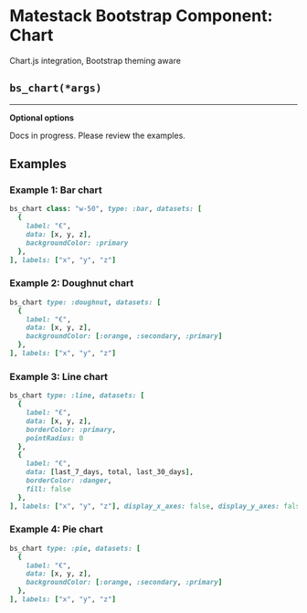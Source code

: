 # Matestack Bootstrap Component: Chart

Chart.js integration, Bootstrap theming aware

## `bs_chart(*args)`
----

**Optional options**

Docs in progress. Please review the examples.

## Examples

### Example 1: Bar chart

```ruby
bs_chart class: "w-50", type: :bar, datasets: [
  {
    label: "€",
    data: [x, y, z],
    backgroundColor: :primary
  },
], labels: ["x", "y", "z"]

```
### Example 2: Doughnut chart

```ruby
bs_chart type: :doughnut, datasets: [
  {
    label: "€",
    data: [x, y, z],
    backgroundColor: [:orange, :secondary, :primary]
  },
], labels: ["x", "y", "z"]
```

### Example 3: Line chart

```ruby
bs_chart type: :line, datasets: [
  {
    label: "€",
    data: [x, y, z],
    borderColor: :primary,
    pointRadius: 0
  },
  {
    label: "€",
    data: [last_7_days, total, last_30_days],
    borderColor: :danger,
    fill: false
  },
], labels: ["x", "y", "z"], display_x_axes: false, display_y_axes: false
```

### Example 4: Pie chart

```ruby
bs_chart type: :pie, datasets: [
  {
    label: "€",
    data: [x, y, z],
    backgroundColor: [:orange, :secondary, :primary]
  },
], labels: ["x", "y", "z"]

```
